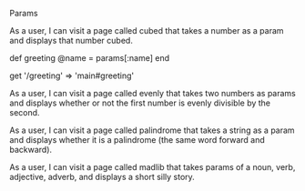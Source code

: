 Params

As a user, I can visit a page called cubed that takes a number as a param and displays that number cubed.

 def greeting
        @name = params[:name]
    end

get '/greeting' => 'main#greeting'

As a user, I can visit a page called evenly that takes two numbers as params and displays whether or not the first number is evenly divisible by the second.

As a user, I can visit a page called palindrome that takes a string as a param and displays whether it is a palindrome (the same word forward and backward).

As a user, I can visit a page called madlib that takes params of a noun, verb, adjective, adverb, and displays a short silly story.
